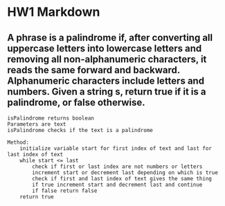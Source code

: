 # HW1 Markdown
## A phrase is a palindrome if, after converting all uppercase letters into lowercase letters and removing all non-alphanumeric characters, it reads the same forward and backward. Alphanumeric characters include letters and numbers. Given a string s, return true if it is a palindrome, or false otherwise.

```
isPalindrome returns boolean
Parameters are text
isPalindrome checks if the text is a palindrome

Method:
    initialize variable start for first index of text and last for last index of text
    while start <= last
        check if first or last index are not numbers or letters
        increment start or decrement last depending on which is true
        check if first and last index of text gives the same thing
        if true increment start and decrement last and continue
        if false return false
    return true


